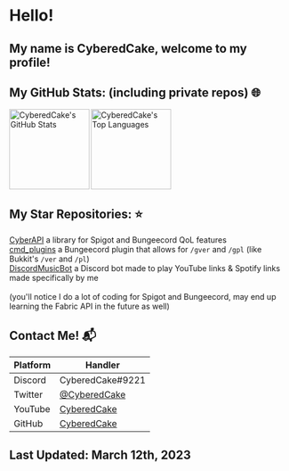 # Hello!
## My name is CyberedCake, welcome to my profile!

## **My GitHub Stats:** (including private repos) :globe_with_meridians:
<p>
  <a href="#">
    <img align="left" height="144em" src="https://github-readme-stats.vercel.app/api?username=cyberedcake&count_private=true&show_icons=true&theme=radical" alt="CyberedCake's GitHub Stats" />
  </a>
  
  <a href="#">
    <img align="center" height="144em" src="https://github-readme-stats.vercel.app/api/top-langs/?username=cyberedcake&layout=compact&theme=radical" alt="CyberedCake's Top Languages" />
  </a>
  
</p>

## **My Star Repositories:** :star:
[CyberAPI](https://github.com/CyberedCake/CyberAPI) a library for Spigot and Bungeecord QoL features <br>
[cmd_plugins](https://github.com/CyberedCake/cmd_plugins) a Bungeecord plugin that allows for `/gver` and `/gpl` (like Bukkit's `/ver` and `/pl`) <br>
[DiscordMusicBot](https://github.com/CyberedCake/DiscordMusicBot) a Discord bot made to play YouTube links & Spotify links made specifically by me
<br> <br>
(you'll notice I do a lot of coding for Spigot and Bungeecord, may end up learning the Fabric API in the future as well)

## Contact Me! :mailbox_with_mail:
| Platform   | Handler                                            |
| ---------- | -------------------------------------------------- |
| Discord    | CyberedCake#9221                                   |
| Twitter    | [@CyberedCake](https://twitter.com/CyberedCake)    |
| YouTube    | [CyberedCake](https://youtube.com/CyberedCake)     |
| GitHub     | [CyberedCake](https://github.com/CyberedCake)      |

## Last Updated: March 12th, 2023
